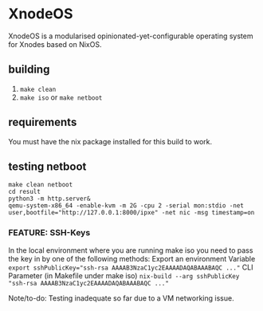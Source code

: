 # XnodeOS
XnodeOS is a modularised opinionated-yet-configurable operating system for Xnodes based on NixOS.

## building
1. `make clean`
2. `make iso` or `make netboot`

## requirements
You must have the nix package installed for this build to work.

## testing netboot
```
make clean netboot
cd result
python3 -m http.server&
qemu-system-x86_64 -enable-kvm -m 2G -cpu 2 -serial mon:stdio -net user,bootfile="http://127.0.0.1:8000/ipxe" -net nic -msg timestamp=on
```

### FEATURE: SSH-Keys
In the local environment where you are running make iso you need to pass the key in by one of the following methods:
Export an environment Variable
`export sshPublicKey="ssh-rsa AAAAB3NzaC1yc2EAAAADAQABAAABAQC ..."`
CLI Parameter (in Makefile under make iso)
`nix-build --arg sshPublicKey "ssh-rsa AAAAB3NzaC1yc2EAAAADAQABAAABAQC ..."`

Note/to-do: Testing inadequate so far due to a VM networking issue.
